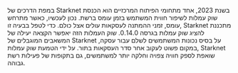 במפת הדרכים של Starknet בשנת 2023, אחד מתחומי הפיתוח המרכזיים הוא הכנסת שוק עמלות לשיפור חווית המשתמש בזמן עומס ברשת. נכון לעכשיו, כאשר מתרחש עומס, זמני ההמתנה לעסקאות עולים אצל כולם. כדי לטפל בבעיה זו, Starknet מתכננת להציג שוק עמלות בגרסה 0.14.0. שוק העמלות הזה יאפשר הקצאה יעילה של המשאבים המוגבלים של Starknet על בסיס נכונות המשתמשים לשלם עבור עסקה, במקום פשוט לעקוב אחר סדר העסקאות בתור. על ידי הטמעת שוק עמלות, Starknet שואפת לספק חוויה צפויה וחלקה יותר למשתמשים, גם בתקופות של פעילות רשת גבוהה.